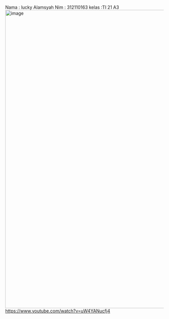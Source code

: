 Nama  : lucky Alamsyah
Nim   : 312110163
kelas  :TI 21 A3
<img width="947" alt="image" src="https://github.com/LuckyAlam/aplikasi-barang/assets/127645132/deec9205-60f9-445d-a2ed-f5b4ffa64ff8">
https://www.youtube.com/watch?v=uW4YANucfj4
